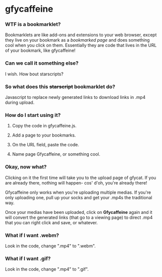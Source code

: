# gfycaffeine


### WTF is a bookmarklet?

Bookmarklets are like add-ons and extensions to your web browser, except they live on your bookmark as a *bookmarked page* and does something cool when you click on them. Essentially they are code that lives in the URL of your bookmark, like gfycaffeine!


### Can we call it something else?

I wish. How bout starscripts?


### So what does this ~~starscript~~ bookmarklet do?

Javascript to replace newly generated links to download links in .mp4 during upload.


### How do I start using it?

1. Copy the code in gfycaffeine.js.

2. Add a page to your bookmarks.

3. On the URL field, paste the code.

4. Name page Gfycaffeine, or something cool.


### Okay, now what?

Clicking on it the first time will take you to the upload page of gfycat. If you are already there, nothing will happen- cos' d'oh, you're already there!

Gfycaffeine only works when you're uploading multiple medias. If you're only uploading one, pull up your socks and get your .mp4s the traditional way.

Once your medias have been uploaded, click on **Gfycaffeine** again and it will convert the generated links (that go to a viewing page) to direct .mp4 that you can right click and save, or whatever.


### What if I want .webm?

Look in the code, change ".mp4" to ".webm".


### What if I want .gif?

Look in the code, change ".mp4" to ".gif".
